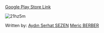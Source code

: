 

[Google Play Store Link](https://play.google.com/store/apps/details?id=com.team3s.lostpropertyse)


​![21hz5m](https://user-images.githubusercontent.com/20739328/34308138-d550738e-e75c-11e7-9d6f-e4e434573c55.gif)

Written by:
[Aydın Serhat SEZEN](https://github.com/serhatsezn)
[Meriç BERBER](https://github.com/MericBERBER)

